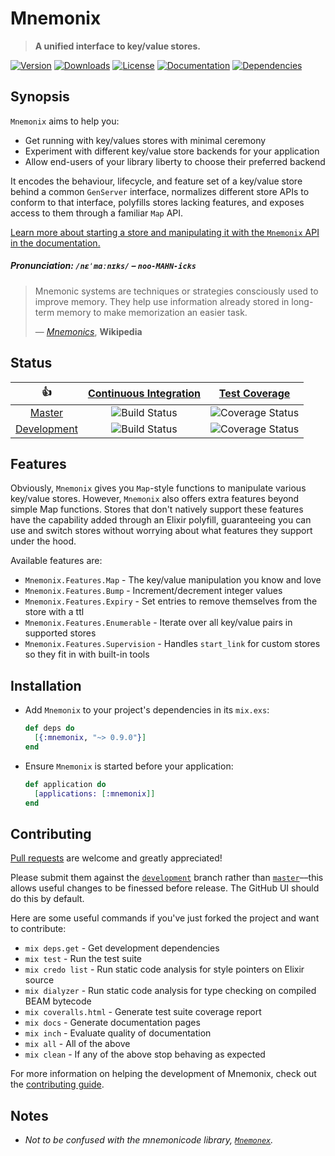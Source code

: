 Mnemonix
========

> **A unified interface to key/value stores.**

[hex]: https://hex.pm/packages/mnemonix
[hex-version-badge]:   https://img.shields.io/hexpm/v/mnemonix.svg?maxAge=86400&style=flat-square
[hex-downloads-badge]: https://img.shields.io/hexpm/dt/mnemonix.svg?maxAge=86400&style=flat-square
[hex-license-badge]:   https://img.shields.io/badge/license-MIT-7D26CD.svg?maxAge=86400&style=flat-square

[docs]: https://inch-ci.org/github/christhekeele/mnemonix
[docs-badge]: https://inch-ci.org/github/christhekeele/mnemonix.svg?branch=master&style=flat-square

[deps]: https://beta.hexfaktor.org/github/christhekeele/mnemonix
[deps-badge]: https://beta.hexfaktor.org/badge/all/github/christhekeele/mnemonix.svg?branch=master&style=flat-square

[![Version][hex-version-badge]][hex]
[![Downloads][hex-downloads-badge]][hex]
[![License][hex-license-badge]][hex]
[![Documentation][docs-badge]][docs]
[![Dependencies][deps-badge]][deps]

## Synopsis

`Mnemonix` aims to help you:

  - Get running with key/values stores with minimal ceremony
  - Experiment with different key/value store backends for your application
  - Allow end-users of your library liberty to choose their preferred backend

It encodes the behaviour, lifecycle, and feature set of a key/value store behind a common `GenServer` interface, normalizes different store APIs to conform to that interface, polyfills stores lacking features, and exposes access to them through a familiar `Map` API.

[Learn more about starting a store and manipulating it with the `Mnemonix` API in the documentation.](https://hexdocs.pm/mnemonix/index.html)

##### Pronunciation: **`/nɛˈmɑːnɪks/`** – *`noo-MAHN-icks`*

> Mnemonic systems are techniques or strategies consciously used to improve memory. They help use information already stored in long-term memory to make memorization an easier task.
>
> — *[Mnemonics](https://en.wikipedia.org/wiki/Mnemonic)*, **Wikipedia**

## Status

|         :thumbsup:         |  [Continuous Integration][status]   |        [Test Coverage][coverage]         |
|:--------------------------:|:-----------------------------------:|:----------------------------------------:|
|      [Master][master]      |   ![Build Status][master-status]    |   ![Coverage Status][master-coverage]    |
| [Development][development] | ![Build Status][development-status] | ![Coverage Status][development-coverage] |

[status]: https://travis-ci.org/christhekeele/mnemonix
[coverage]: https://coveralls.io/github/christhekeele/mnemonix

[master]: https://github.com/christhekeele/mnemonix/tree/master
[master-status]: https://img.shields.io/travis/christhekeele/mnemonix/master.svg?maxAge=86400&style=flat-square
[master-coverage]: https://img.shields.io/coveralls/christhekeele/mnemonix/master.svg?maxAge=86400&style=flat-square

[development]: https://github.com/christhekeele/mnemonix/tree/development
[development-status]: https://img.shields.io/travis/christhekeele/mnemonix/development.svg?maxAge=86400&style=flat-square
[development-coverage]: https://img.shields.io/coveralls/christhekeele/mnemonix/development.svg?maxAge=86400&style=flat-square

## Features

Obviously, `Mnemonix` gives you `Map`-style functions to manipulate various key/value stores. However, `Mnemonix` also offers extra features beyond simple Map functions. Stores that don't natively support these features have the capability added through an Elixir polyfill, guaranteeing you can use and switch stores without worrying about what features they support under the hood.

Available features are:

- `Mnemonix.Features.Map` - The key/value manipulation you know and love
- `Mnemonix.Features.Bump` - Increment/decrement integer values
- `Mnemonix.Features.Expiry` - Set entries to remove themselves from the store with a ttl
- `Mnemonix.Features.Enumerable` - Iterate over all key/value pairs in supported stores
- `Mnemonix.Features.Supervision` - Handles `start_link` for custom stores so they fit in with built-in tools

## Installation

- Add `Mnemonix` to your project's dependencies in its `mix.exs`:

  ```elixir
  def deps do
    [{:mnemonix, "~> 0.9.0"}]
  end
  ```

- Ensure `Mnemonix` is started before your application:

  ```elixir
  def application do
    [applications: [:mnemonix]]
  end
  ```

## Contributing

[Pull requests](https://github.com/christhekeele/mnemonix/pulls) are welcome and greatly appreciated!

Please submit them against the [`development`](https://github.com/christhekeele/mnemonix/tree/development) branch rather than [`master`](https://github.com/christhekeele/mnemonix/tree/master)––this allows useful changes to be finessed before release. The GitHub UI should do this by default.

Here are some useful commands if you've just forked the project and want to contribute:

- `mix deps.get` - Get development dependencies
- `mix test` - Run the test suite
- `mix credo list` - Run static code analysis for style pointers on Elixir source
- `mix dialyzer` - Run static code analysis for type checking on compiled BEAM bytecode
- `mix coveralls.html` - Generate test suite coverage report
- `mix docs` - Generate documentation pages
- `mix inch` - Evaluate quality of documentation
- `mix all` - All of the above
- `mix clean` - If any of the above stop behaving as expected

For more information on helping the development of Mnemonix,
check out the [contributing guide](https://hexdocs.pm/mnemonix/contributing.html).

Notes
-----

- *Not to be confused with the mnemonicode library, [`Mnemonex`](https://github.com/mwmiller/mnemonex).*
